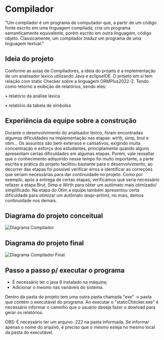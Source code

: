 # Compilador

"Um compilador é um programa de computador que, a partir de um código fonte escrito em uma linguagem compilada, cria um programa semanticamente equivalente, porém escrito em outra linguagem, código objeto. Classicamente, um compilador *traduz* um programa de uma linguagem textual."

## Ideia do projeto

Conforme as aulas de Compiladores, a ideia do projeto é a implementação de um analisador lexico utilizando Java e eclipseIDE. O projeto em si tem relação com static Checker sobre a linguagem ORMPlus2022-2. Tendo como retorno a exibição de relatórios, sendo eles: 

• relatório da análise léxica 

• relatório da tabela de símbolos

## Experiência da equipe sobre a construção

Durante o desenvolvimento do analisador léxico, foram encontradas algumas dificuldades na implementação nas etapas: wirth, simp, brut e otim... Os assuntos são bem extensos e cansativos, exigindo muita concentração e esforço dos estudantes, principlamente quando alguns apresentam certas dificuldades em algumas etapas. Porém, vale ressaltar que o conhecimento adiquirido nesse tempo foi muito importante, a parte escrita e prática do projeto facilitou bastante para o desenvolvimento, ao decorrer das etapas foi possível verificar erros e identificar as correções que seriam necessárias para dar continuidade no projeto. Como por exemplo, após a entrega de certas etapas, verificamos que seria necessário refazer a etapa Brut, Simp e Wirth para obter um autômato mais otimizado/ simplificado. Na etapa do Otim a equipe também apresentou certa dificuldade para otimizar um autômato (expr-aritim), no mais, demos continuidade nos demais.

## Diagrama do projeto conceitual 
![Diagrama Compilador](https://user-images.githubusercontent.com/57532900/206328397-8b4e9d63-1604-469d-a657-536ee57d052f.png)

## Diagrama do projeto final
![Diagrama Compilador Final](https://user-images.githubusercontent.com/57532900/206767370-82b4970f-0bf2-47a3-b9db-63285c25181a.png)

## Passo a passo p/ executar o programa
- É necessário ter o java 8 instalado na máquina;
- Adicionar o mesmo nas variáveis do sistema.

Dentro da pasta do projeto tem uma outra pasta chamada "exe" -> pasta que contém o executável do programa.
Ao executar o "staticChecker.exe" é necessário informar o caminho que o usuário deseja fazer o dowload para gerar os relatórios.

OBS: É necessário ter um arquivo .222 na pasta informada. Se informar apenas o nome do arquivo, é preciso que o mesmo esteja no mesmo local da pasta do executável.
